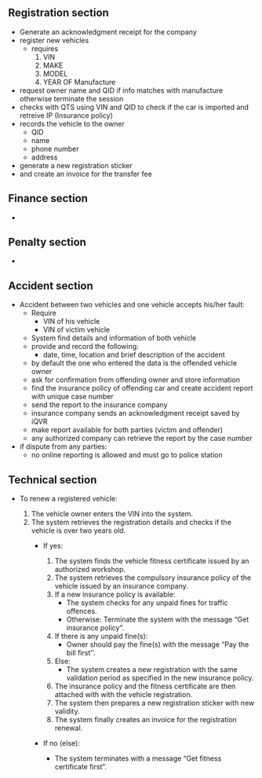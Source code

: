 ## Registration section
- Generate an  acknowledgment receipt for the company
- register new vehicles 
  - requires 
    1. VIN 
    2. MAKE
    3. MODEL
    4. YEAR OF Manufacture
- request owner name and QID if info matches with manufacture otherwise terminate the session
- checks with QTS using VIN and QID to check if the car is imported and retreive IP (Insurance policy)
- records the vehicle to the owner 
	- QID
	- name
	- phone number
	- address
- generate a new registration sticker 
- and create an invoice for the transfer fee 




## Finance section 
- 


##  Penalty section
- 


## Accident section
- Accident between two vehicles and one vehicle accepts his/her fault:
	- Require
		-  VIN of his vehicle
		-  VIN of victim vehicle
	- System find details and information of both vehicle
	- provide and record the following:
		- date, time, location and brief description of the accident
	- by default the one who entered the data is the offended vehicle owner 
	- ask for confirmation from offending owner and store information
	- find the insurance policy of offending car and create accident report with unique case number
	- send the report to the insurance company 
	- insurance company sends an acknowledgment receipt saved by iQVR
	- make report available for both parties (victim and offender)
	- any authorized company can retrieve the report by the case number
- if dispute from any parties:
	- no online reporting is allowed and must go to police station

## Technical section

- To renew a registered vehicle:

	1. The vehicle owner enters the VIN into the system.
	2. The system retrieves the registration details and checks if the vehicle is over two years old.
		- If yes:
			1. The system finds
			the vehicle fitness certificate issued by an authorized workshop.
			2. The system retrieves the compulsory insurance policy of the vehicle issued by an
			insurance company.
			3. If a new insurance policy is available:
				- The system checks for any unpaid
				fines for traffic offences.
				- Otherwise:
					Terminate the system with the message “Get insurance policy”. 
			4. If there is any unpaid fine(s): 
				- Owner should pay the fine(s) with the message
				“Pay the bill first’’.
			5. Else:
				- The system creates a new registration with
					the same validation period as specified in the new insurance policy.
			6. The insurance policy and
			the fitness certificate are then attached with with the vehicle registration. 
			7. The system
			then prepares a new registration sticker with new validity. 
			8. The system finally creates an invoice for the
			registration renewal.

		- If no (else):
			- The system terminates with
			a message “Get fitness certificate first”.